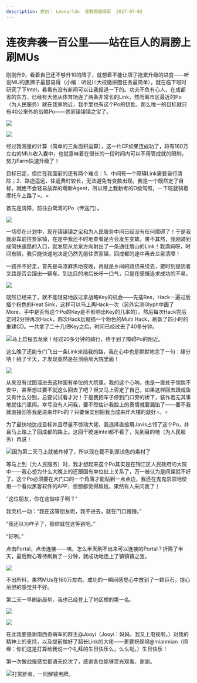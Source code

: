 ```yaml
---
description: 原创： Leonarldo  狂野西部绿军  2017-07-02
---
```


# 连夜奔袭一百公里——站在巨人的肩膀上刷MUs

刚刚升9，看着自己还不够升10的牌子，就想着不能让牌子拖累升级的进度——听说MU的黑牌子最容易得（小编：听说川大校徽拼图任务最简单），就在临下班时研究了下Intel，看看有没有新闻可以让我报道一下的。功夫不负有心人，在成都省的东方，已经有大佬从体育场连了两条非常长的Link，然而离市区最近的Po（为人民服务）就在我家附近，我手里也有这个Po的钥匙，那么唯一的目标就只有40公里外的战略Po——贾家镇镇镇之宝了。  

![](https://i.loli.net/2019/06/30/5d18d2408264a43787.jpg)

![](https://i.loli.net/2019/06/30/5d18d2408d12710063.jpg)

经过我海量的计算（简单的三角面积运算），这一片CF如果连成功了，将有160万左右的MUs收入囊中，也就意味着在很长的一段时间内可以不用管成就的限制，努力Farm快速升级了！  


目标已定，但拦在我面前的还有两个难点：1、中间有一个障碍Link需要自行清除；2、路途遥远，往返费时较长，无法避免有变数出现。我是一个既然定了目标，就绝不会轻易放弃的萌新Agent，所以带上我新考的D级驾照，一下班就骑着摩托车上路了=。=

首先是清障，前往白鹭湾的Po（传送门）。

![](https://i.loli.net/2019/06/30/5d18d2409a9ec30840.jpg)

一切尽在计划中，现在镇镇镇之宝和为人民服务中间已经没有任何障碍了！于是我就驱车前往贾家镇，在途中我还不时地查看是否会发生变故。果不其然，我刚骑到成简快速路的入口，就发现从龙泉方向射出了一条通往眉山的Link！我滴妈呀，时间有限，我只能快速地决定仍然先前往贾家镇，回成都的途中再去龙泉清障！

一路并不好走，首先是乌漆麻黑地夜晚，再就是乡间的路绕来绕去，要时刻提防着叉路是否会蹿出一辆车。到达目的地后长吁一口气，只是在感慨追求成功的不易。

![](https://i.loli.net/2019/06/30/5d18d240ae8c614621.jpg)

既然已经来了，就不能轻易地放过拿战略Key的机会——先插Res，Hack一遍过后插个粉色的Heat Sink，这样可以马上再Hack一次（另外实测Glyph中画了More，手中是否有这个Po的Key是不影响出Key的几率的）。然后每次Hack完后定时2分钟再次Hack，四次Hack后就插一个粉色的Multi Hack，刷新了四小时的重建CD。一共拿了二十几把Key之后，时间已经过去了40多分钟。

![马上启程去龙泉！经过20多分钟的骑行，终于到了障碍Po的附近。](https://i.loli.net/2019/06/30/5d18d240b7b2a91551.jpg)

这么晚了还能专门飞出一条Link来挡我的路，我在心中也是默默地念了一句：缘分呐！绕了半天，才发现竟然是在测绘局大院里面！

![](https://i.loli.net/2019/06/30/5d18d2411985672077.jpg)

从来没有试图溜进去这种国有单位的大院里，我的这个心呐，也是一直处于惴惴不安中，甚至想过要不就这么回去了吧？但又马上否定了自己，如果这样回去跟咸鱼又有什么分别，总要试试看才对！于是我把车子停到门口旁的桥下，装作若无其事地就往门里闯。幸亏没有人问我，要不然估计我脸上的表情就要漏馅了——要不我就直接回答我是进来炸Po的？只要保安别把我当成来炸大楼的就好=。=

为了最快地达成目标并且尽量不惊动大佬，我选择直接用Javis占领了这个Po，并且马上踏上了回成都的路上。这回干脆连Intel都不看了，先到目的地（为人民服务）再说！

![因为第二天马上就被炸掉了，所以现在截不到原谅色的素材了](https://i.loli.net/2019/06/30/5d18d240c180731867.jpg)

等马上到（为人民服务）时，我才想起来这个Po其实是在锦江区人民政府的大院中——我心想为什么大晚上的还跟国有单位扯上关系了，万一被认为是间谍就不好了。这个Po必须要在大门口的一个角落才能贴到一点点边，我还在鬼鬼崇崇地使用一个看似黑客软件的APP，想想都觉得尴尬。果然有人来问我了！

“这位朋友，你在这做啥子咧？”

我灵机一动：“我在这等朋友呢，我不进去，就在门口蹭蹭。”

“我还以为咋子了，那你就在这等到吧。”

“好咧。”

点击Portal，点击连接——咦，怎么半天刷不出来可以连接的Portal？折腾了半天，最后耐心等待刷新了一分钟，就成功地连上了镇镇镇之宝。

![](https://i.loli.net/2019/06/30/5d18d240ceb9317962.jpg)

不出所料，果然MUs在160万左右。成功的一瞬间感觉心中放到了一颗巨石，提心吊胆的感觉并不好。

第二天一早刷新局势，我也已经登上了地区榜的第一名。

![](https://i.loli.net/2019/06/30/5d18d2410e34551812.jpg)

![](https://i.loli.net/2019/06/30/5d18d240ed8df77508.jpg)

在此我要感谢南西奇萌军的群主@Jooyi（Jooyi：妈妈，我又上电视啦。）对我的精神上的支持，以及提前做好了超长Link的大佬——更要祝绵绵@mianmian（绵绵：你们这是打算给我说一个礼拜的生日快乐么，么么哒。）生日快乐！

第一次做战报感觉都语无伦次了，感谢各位能够赏光观看，谢谢。

![打赏肝帝，一同解锁黑牌。  ](https://i.loli.net/2019/06/30/5d18d251b7a5b16341.jpg)
